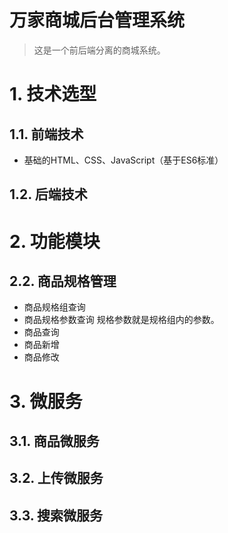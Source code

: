 # 万家商城后台管理系统

> 这是一个前后端分离的商城系统。

# 1. 技术选型

## 1.1. 前端技术

- 基础的HTML、CSS、JavaScript（基于ES6标准）

## 1.2. 后端技术

# 2. 功能模块

## 2.2. 商品规格管理

- 商品规格组查询
- 商品规格参数查询 
  规格参数就是规格组内的参数。
- 商品查询
- 商品新增
- 商品修改



# 3. 微服务

## 3.1. 商品微服务

## 3.2. 上传微服务

## 3.3. 搜索微服务



